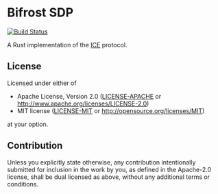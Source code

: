 # Bifrost SDP

[![Build Status](https://travis-ci.com/bifrost-rs/bifrost.svg?branch=master)](https://travis-ci.com/bifrost-rs/bifrost)

A Rust implementation of the [ICE](https://tools.ietf.org/html/rfc8445) protocol.

## License

Licensed under either of

 * Apache License, Version 2.0
   ([LICENSE-APACHE](LICENSE-APACHE) or http://www.apache.org/licenses/LICENSE-2.0)
 * MIT license
   ([LICENSE-MIT](LICENSE-MIT) or http://opensource.org/licenses/MIT)

at your option.

## Contribution

Unless you explicitly state otherwise, any contribution intentionally submitted
for inclusion in the work by you, as defined in the Apache-2.0 license, shall be
dual licensed as above, without any additional terms or conditions.
